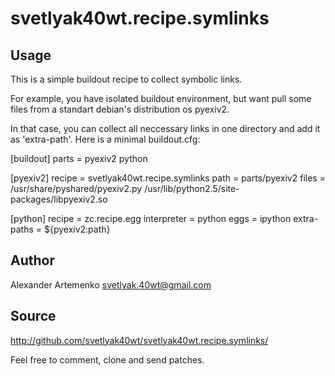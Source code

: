 svetlyak40wt.recipe.symlinks
============================

Usage
-----

This is a simple buildout recipe to collect symbolic links.

For example, you have isolated buildout environment, but want
pull some files from a standart debian's distribution os pyexiv2.

In that case, you can collect all neccessary links in one directory
and add it as 'extra-path'. Here is a minimal buildout.cfg:

   [buildout]
   parts = pyexiv2 python

   [pyexiv2]
   recipe = svetlyak40wt.recipe.symlinks
   path = parts/pyexiv2
   files =
       /usr/share/pyshared/pyexiv2.py
       /usr/lib/python2.5/site-packages/libpyexiv2.so

   [python]
   recipe = zc.recipe.egg
   interpreter = python
   eggs = ipython
   extra-paths = ${pyexiv2:path}

Author
------

Alexander Artemenko <svetlyak.40wt@gmail.com>

Source
------

http://github.com/svetlyak40wt/svetlyak40wt.recipe.symlinks/

Feel free to comment, clone and send patches.

